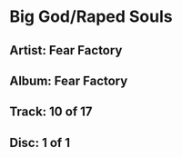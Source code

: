 # Big God/Raped Souls
## Artist: Fear Factory
## Album: Fear Factory
## Track: 10 of 17
## Disc: 1 of 1